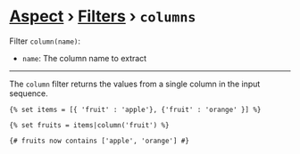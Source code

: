 [Aspect](./../../readme.md) › [Filters](./../filters.md) › `columns`
================

<!-- {% raw %} -->

Filter `column(name)`:
* `name`: The column name to extract

---

The `column` filter returns the values from a single column in the input sequence.

```twig
{% set items = [{ 'fruit' : 'apple'}, {'fruit' : 'orange' }] %}

{% set fruits = items|column('fruit') %}

{# fruits now contains ['apple', 'orange'] #}
```

<!-- {% endraw %} -->